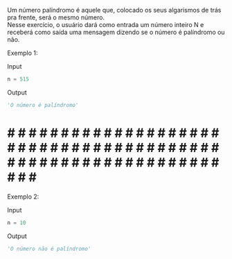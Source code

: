 Um número palíndromo é aquele que, colocado os seus algarismos de trás pra frente, será o mesmo número.  
Nesse exercício, o usuário dará como entrada um número inteiro N e receberá como saída uma mensagem dizendo se o número é palíndromo ou não.  

Exemplo 1:  

Input  
```python
n = 515
```  

Output  
```python
'O número é palíndromo'
```  

# # # # # # # # # # # # # # # # # # # # # # # # # # # # # # # # # # # # # # # # # # # # # # # # # # # # # # # # # # # # # # # # #  

Exemplo 2:  

Input  
```python
n = 10
```  

Output  
```python
'O número não é palíndromo'
``` 
